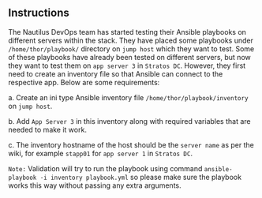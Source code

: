 ## Instructions

The Nautilus DevOps team has started testing their Ansible playbooks on different servers within the stack. They have placed some playbooks under `/home/thor/playbook/` directory on `jump host` which they want to test. Some of these playbooks have already been tested on different servers, but now they want to test them on `app server 3` in `Stratos DC`. However, they first need to create an inventory file so that Ansible can connect to the respective app. Below are some requirements:

a. Create an ini type Ansible inventory file `/home/thor/playbook/inventory` on `jump host`.

b. Add `App Server 3` in this inventory along with required variables that are needed to make it work.

c. The inventory hostname of the host should be the `server name` as per the wiki, for example `stapp01` for `app server 1` in `Stratos DC`.

`Note:` Validation will try to run the playbook using command `ansible-playbook -i inventory playbook.yml` so please make sure the playbook works this way without passing any extra arguments.
